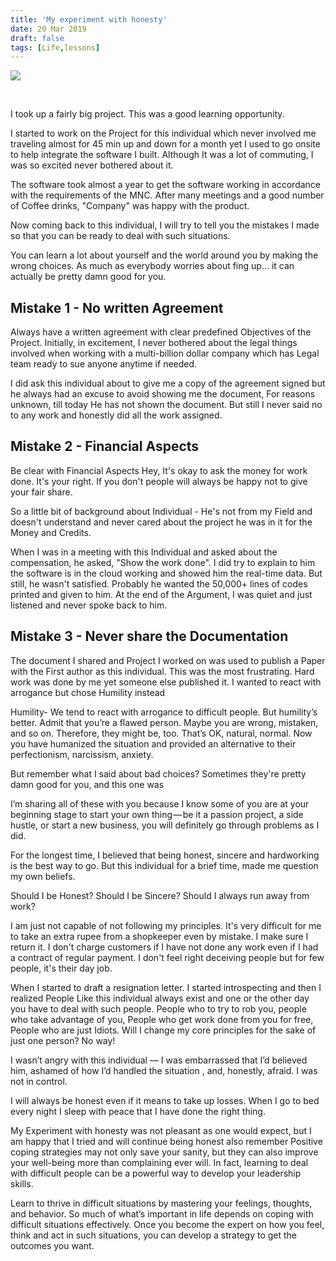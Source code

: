 ```yaml
---
title: 'My experiment with honesty'
date: 20 Mar 2019
draft: false
tags: [Life,lessons]
---
```


![](https://images.unsplash.com/photo-1486241699476-e92ba0f6feec?ixlib=rb-1.2.1&ixid=eyJhcHBfaWQiOjEyMDd9&auto=format&fit=crop&w=2390&q=80)

<br>

I took up a fairly big project. This was a good learning opportunity.

I started to work on the Project for this individual which never involved me traveling almost for 45 min up and down for a month yet I used to go onsite to help integrate the software I built. Although It was a lot of commuting, I was so excited never bothered about it.

The software took almost a year to get the software working in accordance with the requirements of the MNC.  After many meetings and a good number of Coffee drinks, "Company" was happy with the product.

Now coming back to this individual, I will try to tell you the mistakes I made so that you can be ready to deal with such situations.

You can learn a lot about yourself and the world around you by making the wrong choices. As much as everybody worries about fing up… it can actually be pretty damn good for you.



## Mistake 1 - No written Agreement 
Always have a written agreement with clear predefined Objectives of the Project.  Initially, in excitement, I never bothered about the legal things involved when working with a multi-billion dollar company which has Legal team ready to sue anyone anytime if needed.
 
I did ask this individual about to give me a copy of the agreement signed but he always had an excuse to avoid showing me the document, For reasons unknown, till today He has not shown the document.
But still I never said no to any work and honestly did all the work assigned.

## Mistake 2 - Financial Aspects
 Be clear with Financial Aspects
 Hey, It's okay to ask the money for work done. It's your right. If you don't people will always be happy not to give your fair share.

So a little bit of background about Individual  - 
He's not from my Field and doesn't understand and never cared about the project he was in it for the Money and Credits. 

When I was in a meeting with this Individual  and asked about the compensation, he asked, "Show the work done". I did try to explain to him the software is in the cloud working and showed him the real-time data. But still, he wasn't satisfied. Probably he wanted the 50,000+  lines of codes printed and given to him.
At the end of the Argument, I was quiet and just listened and never spoke back to him.

## Mistake 3 - Never share the Documentation

The document I shared and Project I worked on was used to publish a Paper with the First author as this individual. This was the most frustrating. Hard work was done by me yet someone else published it. I wanted to react with arrogance but chose Humility instead

Humility- We tend to react with arrogance to difficult people. But humility’s better. Admit that you’re a flawed person. Maybe you are wrong, mistaken, and so on. Therefore, they might be, too. That’s OK, natural, normal. Now you have humanized the situation and provided an alternative to their perfectionism, narcissism, anxiety.

But remember what I said about bad choices? Sometimes they're pretty damn good for you, and this one was

I’m sharing all of these with you because I know some of you are at your beginning stage to start your own thing — be it a passion project, a side hustle, or start a new business, you will definitely go through problems as I did.

For the longest time, I believed that being honest, sincere and hardworking is the best way to go.  But this individual for a brief time, made me question my own beliefs.

Should I be Honest? Should I be Sincere?   Should I always run away from work?

I am just not capable of not following my principles. It's very difficult for me to take an extra rupee from a shopkeeper even by mistake. I make sure I return it. I don't charge customers if I have not done any work even if I had a contract of regular payment. I don't feel right deceiving people but for few people, it's their day job.

When I started to draft a resignation letter. I started introspecting and then I realized People Like this individual always exist and one or the other day you have to deal with such people. People who to try to rob you, people who take advantage of you, People who get work done from you for free,
People who are just Idiots.
Will I change my core principles for the sake of just one person? No way!

I wasn’t angry with this individual — I was embarrassed that I’d believed him, ashamed of how I’d handled the situation , and, honestly, afraid. I was not in control.



I will always be honest even if it means to take up losses.
When I go to bed every night I sleep with peace that I have done the right thing.

My Experiment with honesty was not pleasant as one would expect, but I am happy that I tried and will continue being honest also remember Positive coping strategies may not only save your sanity, but they can also improve your well-being more than complaining ever will. In fact, learning to deal with difficult people can be a powerful way to develop your leadership skills.

Learn to thrive in difficult situations by mastering your feelings, thoughts, and behavior. So much of what’s important in life depends on coping with difficult situations effectively. Once you become the expert on how you feel, think and act in such situations, you can develop a strategy to get the outcomes you want.





